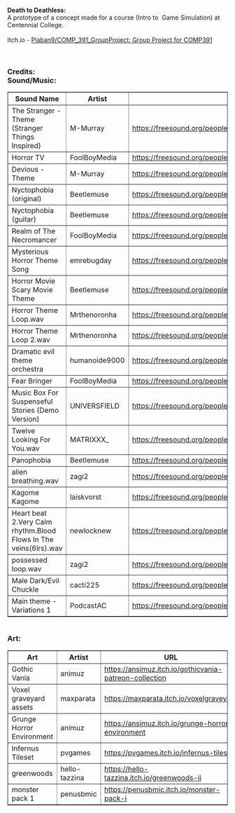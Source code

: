<p><strong>Death to Deathless:</strong><br>A prototype of a concept made for a course (Intro to&nbsp; Game Simulation) at Centennial College.<br><br>Itch.io -&nbsp;<a href="https://plaban.itch.io/death-to-deathless">Plaban9/COMP_391_GroupProject: Group Project for COMP391</a>&nbsp;</p>
<p><br></p>
<h3>Credits:<br>Sound/Music:</h3>
<table border="1" width="100%" id="Table2" class="table table-bordered table-hover table-condensed">
<thead><tr><th title="Field #1">Sound Name</th>
<th title="Field #2">Artist</th>
<th title="Field #3">URL</th>
</tr></thead>
<tbody><tr>
<td>The Stranger - Theme (Stranger Things Inspired)</td>
<td>M-Murray</td>
<td><a href="https://freesound.org/people/M-Murray/sounds/639799"></a><a href="https://freesound.org/people/M-Murray/sounds/639799">https://freesound.org/people/M-Murray/sounds/639799</a></td>
</tr>
<tr>
<td>Horror TV</td>
<td>FoolBoyMedia</td>
<td><a href="https://freesound.org/people/FoolBoyMedia/sounds/246516/"></a><a href="https://freesound.org/people/FoolBoyMedia/sounds/246516/">https://freesound.org/people/FoolBoyMedia/sounds/246516/</a></td>
</tr>
<tr>
<td>Devious - Theme</td>
<td>M-Murray</td>
<td><a href="https://freesound.org/people/M-Murray/sounds/634646/"></a><a href="https://freesound.org/people/M-Murray/sounds/634646/">https://freesound.org/people/M-Murray/sounds/634646/</a></td>
</tr>
<tr>
<td>Nyctophobia (original)</td>
<td>Beetlemuse</td>
<td><a href="https://freesound.org/people/Beetlemuse/sounds/588169/"></a><a href="https://freesound.org/people/Beetlemuse/sounds/588169/">https://freesound.org/people/Beetlemuse/sounds/588169/</a></td>
</tr>
<tr>
<td>Nyctophobia (guitar)</td>
<td>Beetlemuse</td>
<td><a href="https://freesound.org/people/Beetlemuse/sounds/588166/"></a><a href="https://freesound.org/people/Beetlemuse/sounds/588166/">https://freesound.org/people/Beetlemuse/sounds/588166/</a></td>
</tr>
<tr>
<td>Realm of The Necromancer</td>
<td>FoolBoyMedia</td>
<td><a href="https://freesound.org/people/FoolBoyMedia/sounds/321089/"></a><a href="https://freesound.org/people/FoolBoyMedia/sounds/321089/">https://freesound.org/people/FoolBoyMedia/sounds/321089/</a></td>
</tr>
<tr>
<td>Mysterious Horror Theme Song</td>
<td>emrebugday</td>
<td><a href="https://freesound.org/people/emrebugday/sounds/488108/"></a><a href="https://freesound.org/people/emrebugday/sounds/488108/">https://freesound.org/people/emrebugday/sounds/488108/</a></td>
</tr>
<tr>
<td>Horror Movie Scary Movie Theme</td>
<td>Beetlemuse</td>
<td><a href="https://freesound.org/people/Beetlemuse/sounds/505415/"></a><a href="https://freesound.org/people/Beetlemuse/sounds/505415/">https://freesound.org/people/Beetlemuse/sounds/505415/</a></td>
</tr>
<tr>
<td>Horror Theme Loop.wav</td>
<td>Mrthenoronha</td>
<td><a href="https://freesound.org/people/Mrthenoronha/sounds/530057/"></a><a href="https://freesound.org/people/Mrthenoronha/sounds/530057/">https://freesound.org/people/Mrthenoronha/sounds/530057/</a></td>
</tr>
<tr>
<td>Horror Theme Loop 2.wav</td>
<td>Mrthenoronha</td>
<td><a href="https://freesound.org/people/Mrthenoronha/sounds/530277/"></a><a href="https://freesound.org/people/Mrthenoronha/sounds/530277/">https://freesound.org/people/Mrthenoronha/sounds/530277/</a></td>
</tr>
<tr>
<td>Dramatic evil theme orchestra</td>
<td>humanoide9000</td>
<td><a href="https://freesound.org/people/humanoide9000/sounds/457070/"></a><a href="https://freesound.org/people/humanoide9000/sounds/457070/">https://freesound.org/people/humanoide9000/sounds/457070/</a></td>
</tr>
<tr>
<td>Fear Bringer</td>
<td>FoolBoyMedia</td>
<td><a href="https://freesound.org/people/FoolBoyMedia/sounds/323443/"></a><a href="https://freesound.org/people/FoolBoyMedia/sounds/323443/">https://freesound.org/people/FoolBoyMedia/sounds/323443/</a></td>
</tr>
<tr>
<td>Music Box For Suspenseful Stories (Demo Version)</td>
<td>UNIVERSFIELD</td>
<td><a href="https://freesound.org/people/UNIVERSFIELD/sounds/696300/"></a><a href="https://freesound.org/people/UNIVERSFIELD/sounds/696300/">https://freesound.org/people/UNIVERSFIELD/sounds/696300/</a></td>
</tr>
<tr>
<td>Twelve Looking For You.wav</td>
<td>MATRIXXX_</td>
<td><a href="https://freesound.org/people/MATRIXXX_/sounds/658288/"></a><a href="https://freesound.org/people/MATRIXXX_/sounds/658288/">https://freesound.org/people/MATRIXXX_/sounds/658288/</a></td>
</tr>
<tr>
<td>Panophobia</td>
<td>Beetlemuse</td>
<td><a href="https://freesound.org/people/Beetlemuse/sounds/586921/"></a><a href="https://freesound.org/people/Beetlemuse/sounds/586921/">https://freesound.org/people/Beetlemuse/sounds/586921/</a></td>
</tr>
<tr>
<td>alien breathing.wav</td>
<td>zagi2</td>
<td><a href="https://freesound.org/people/zagi2/sounds/210088/"></a><a href="https://freesound.org/people/zagi2/sounds/210088/">https://freesound.org/people/zagi2/sounds/210088/</a></td>
</tr>
<tr>
<td>Kagome Kagome</td>
<td>laiskvorst</td>
<td><a href="https://freesound.org/people/laiskvorst/sounds/487601/"></a><a href="https://freesound.org/people/laiskvorst/sounds/487601/">https://freesound.org/people/laiskvorst/sounds/487601/</a></td>
</tr>
<tr>
<td>Heart beat 2.Very Calm rhythm.Blood Flows In The veins(6lrs).wav</td>
<td>newlocknew</td>
<td><a href="https://freesound.org/people/newlocknew/sounds/612643/"></a><a href="https://freesound.org/people/newlocknew/sounds/612643/">https://freesound.org/people/newlocknew/sounds/612643/</a></td>
</tr>
<tr>
<td>possessed loop.wav</td>
<td>zagi2</td>
<td><a href="https://freesound.org/people/zagi2/sounds/182620/"></a><a href="https://freesound.org/people/zagi2/sounds/182620/">https://freesound.org/people/zagi2/sounds/182620/</a></td>
</tr>
<tr>
<td>Male Dark/Evil Chuckle</td>
<td>cacti225</td>
<td><a href="https://freesound.org/people/cacti225/sounds/405613/"></a><a href="https://freesound.org/people/cacti225/sounds/405613/">https://freesound.org/people/cacti225/sounds/405613/</a></td>
</tr>
<tr>
<td>Main theme - Variations 1</td>
<td>PodcastAC</td>
<td><a href="https://freesound.org/people/PodcastAC/sounds/645879/"></a><a href="https://freesound.org/people/PodcastAC/sounds/645879/">https://freesound.org/people/PodcastAC/sounds/645879/</a></td>
</tr></tbody></table>
<h1></h1><p></p>
<h3>Art:</h3>
<table class="table table-bordered table-hover table-condensed" border="1" width="100%" id="Table2"><thead><tr><th title="Field #1">Art</th>
<th title="Field #2">Artist</th>
<th title="Field #3">URL</th>
</tr></thead>
<tbody><tr>
<td>Gothic Vania</td>
<td>animuz</td>
<td><a href="https://ansimuz.itch.io/gothicvania-patreon-collection"></a><a href="https://ansimuz.itch.io/gothicvania-patreon-collection">https://ansimuz.itch.io/gothicvania-patreon-collection</a></td>
</tr>
<tr>
<td>Voxel graveyard assets</td>
<td>maxparata</td>
<td><a href="https://maxparata.itch.io/voxelgraveyard"></a><a href="https://maxparata.itch.io/voxelgraveyard">https://maxparata.itch.io/voxelgraveyard</a></td>
</tr>
<tr>
<td>Grunge Horror Environment</td>
<td>animuz</td>
<td><a href="https://ansimuz.itch.io/grunge-horror-environment"></a><a href="https://ansimuz.itch.io/grunge-horror-environment">https://ansimuz.itch.io/grunge-horror-environment</a></td>
</tr>
<tr>
<td>Infernus Tileset</td>
<td>pvgames</td>
<td><a href="https://pvgames.itch.io/infernus-tileset"></a><a href="https://pvgames.itch.io/infernus-tileset">https://pvgames.itch.io/infernus-tileset</a></td>
</tr>
<tr>
<td>greenwoods</td>
<td>hello-tazzina</td>
<td><a href="https://hello-tazzina.itch.io/greenwoods-ii"></a><a href="https://hello-tazzina.itch.io/greenwoods-ii">https://hello-tazzina.itch.io/greenwoods-ii</a></td>
</tr>
<tr>
<td>monster pack 1</td>
<td>penusbmic</td>
<td><a href="https://penusbmic.itch.io/monster-pack-i"></a><a href="https://penusbmic.itch.io/monster-pack-i">https://penusbmic.itch.io/monster-pack-i</a></td></tr>
</tbody></table>
